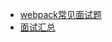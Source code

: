 * [webpack常见面试题](https://juejin.im/post/5c6cffde6fb9a049d975c8c1 "webpack常见面试题")
* [面试汇总](https://blog.csdn.net/sinat_17775997/article/details/84314006 "面试汇总")
